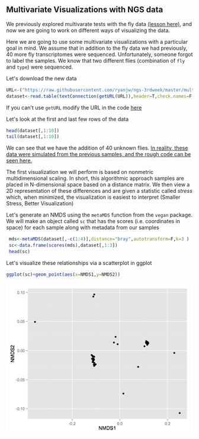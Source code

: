 ## Multivariate Visualizations with NGS data

We previously explored multivarate tests with the fly data [(lesson here)](https://github.com/ryanjw/ngs-3rdweek/blob/master/multivariate-tests/tests.md), and now we are going to work on different ways of visualizing the data. 

Here we are going to use some multivariate visualizations with a particular goal in mind.  We assume that in addition to the fly data we had previously, 40 more fly transcriptomes were sequenced.  Unfortunately, someone forgot to label the samples.  We know that two different flies (combination of `fly` and `type`) were sequenced.  

Let's download the new data
```R
URL<-("https://raw.githubusercontent.com/ryanjw/ngs-3rdweek/master/multivariate-viz/fly_data_with_unknowns.txt")
dataset<-read.table(textConnection(getURL(URL)),header=T,check.names=F,sep="\t")
```
If you can't use `getURL` modify the URL in the code [here](https://github.com/ryanjw/ngs-3rdweek/blob/master/multivariate-tests/alternative-download.md)

Let's look at the first and last few rows of the data

```R
head(dataset[,1:10])
tail(dataset[,1:10])
```

We can see that we have the addition of 40 unknown flies.  [In reality, these data were simulated from the previous samples, and the rough code can be seen here.](https://github.com/ryanjw/ngs-3rdweek/blob/master/multivariate-viz/data-sim.md)

The first visualization we will perform is based on nonmetric multidimensional scaling.  In short, this algorithmic approach samples are placed in N-dimensional space based on a distance matrix.  We then view a 2D representation of these differences and are given a statistic called *stress* which, when minimized, the visualization is easiest to interpret (Smaller Stress, Better Visualization)

Let's generate an NMDS using the `metaMDS` function from the `vegan` package.  We will make an object called `sc` that has the scores (i.e. coordinates in space) for each sample along with metadata from our samples
```R
 mds<-metaMDS(dataset[,-c(1:4)],distance="bray",autotransform=F,k=3 )
 sc<-data.frame(scores(mds),dataset[,1:3])
 head(sc)
 ```

 Let's visualize these relationships via a scatterplot in ggplot
 ```R
 ggplot(sc)+geom_point(aes(x=NMDS1,y=NMDS2))
 ```
 ![alt text](https://raw.githubusercontent.com/ryanjw/ngs-3rdweek/master/multivariate-viz/plain-nmds.jpg)   